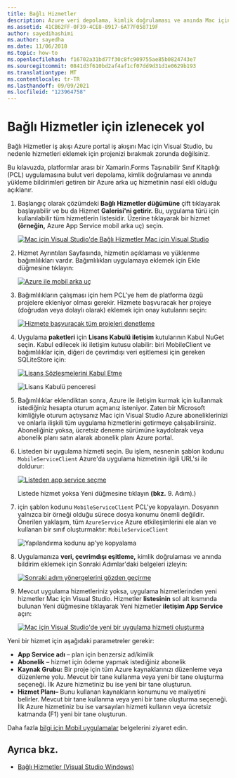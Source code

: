 ```yaml
---
title: Bağlı Hizmetler
description: Azure veri depolama, kimlik doğrulaması ve anında Mac için Visual Studio platformlar arası bir uygulamaya ekleme hakkında bilgi edinin.
ms.assetid: 41CB62FF-0F39-4CE8-8917-6A77F058719F
author: sayedihashimi
ms.author: sayedha
ms.date: 11/06/2018
ms.topic: how-to
ms.openlocfilehash: f16702a31bd77f30c8fc909755ae85b0824743e7
ms.sourcegitcommit: 0841d3f610bd2af4af1cf07dd9d31d1e0629b193
ms.translationtype: MT
ms.contentlocale: tr-TR
ms.lasthandoff: 09/09/2021
ms.locfileid: "123964758"
---
```

# <a name="connected-services-walkthrough"></a>Bağlı Hizmetler için izlenecek yol

Bağlı Hizmetler iş akışı Azure portal iş akışını Mac için Visual Studio, bu nedenle hizmetleri eklemek için projenizi bırakmak zorunda değilsiniz.

Bu kılavuzda, platformlar arası bir Xamarin.Forms Taşınabilir Sınıf Kitaplığı (PCL) uygulamasına bulut veri depolama, kimlik doğrulaması ve anında yükleme bildirimleri getiren bir Azure arka uç hizmetinin nasıl ekli olduğu açıklanır.

1. Başlangıç olarak çözümdeki **Bağlı Hizmetler düğümüne** çift tıklayarak başlayabilir ve bu da Hizmet **Galerisi'ni getirir.**
  Bu, uygulama türü için kullanılabilir tüm hizmetlerin listesidir. Üzerine tıklayarak bir hizmet **(örneğin,** Azure App Service mobil arka uç) seçin.

    [![Mac için Visual Studio'de Bağlı Hizmetler Mac için Visual Studio](media/connected-services-image001-sml.png "Mac için Visual Studio'de Bağlı Hizmetler düğümü")](media/connected-services-image001.png#lightbox)

2. Hizmet Ayrıntıları Sayfasında, hizmetin açıklaması ve yüklenme bağımlılıkları vardır.
  Bağımlılıkları  uygulamaya eklemek için Ekle düğmesine tıklayın:

    [![Azure ile mobil arka uç](media/connected-services-image002-sml.png "Azure ile mobil arka uç")](media/connected-services-image002.png#lightbox)

3. Bağımlılıkların çalışması için hem PCL'ye hem de platforma özgü projelere ekleniyor olması gerekir.
  Hizmete başvuracak her projeye (doğrudan veya dolaylı olarak) eklemek için onay kutularını seçin:

    [![Hizmete başvuracak tüm projeleri denetleme](media/connected-services-image003-sml.png "Hizmete başvuracak tüm projeleri denetleme")](media/connected-services-image003.png#lightbox)

4. Uygulama **paketleri** için **Lisans Kabulü iletişim** kutularının Kabul NuGet seçin.
  Kabul edilecek iki iletişim kutusu olabilir: biri MobileClient ve bağımlılıklar için, diğeri de çevrimdışı veri eşitlemesi için gereken SQLiteStore için:

    [![Lisans Sözleşmelerini Kabul Etme](media/connected-services-image004-sml.png "Lisans Sözleşmelerini Kabul Etme")](media/connected-services-image004.png#lightbox)

    ![Lisans Kabulü penceresi](media/connected-services-image005.png "Lisans Kabulü penceresi")

5. Bağımlılıklar eklendiktan sonra, Azure ile iletişim kurmak için kullanmak istediğiniz hesapta oturum açmanız isteniyor.
  Zaten bir Microsoft kimliğiyle oturum açtıysanız Mac için Visual Studio Azure aboneliklerinizi ve onlarla ilişkili tüm uygulama hizmetlerini getirmeye çalışabilirsiniz. Aboneliğiniz yoksa, ücretsiz deneme sürümüne kaydolarak veya abonelik planı satın alarak abonelik planı Azure portal.

6. Listeden bir uygulama hizmeti seçin. Bu işlem, nesnenin şablon kodunu `MobileServiceClient` Azure'da uygulama hizmetinin ilgili URL'si ile doldurur:

    [![Listeden app service seçme](media/connected-services-image006-sml.png "Listeden app service seçme")](media/connected-services-image006.png#lightbox)

    Listede hizmet yoksa Yeni düğmesine tıklayın **(bkz.** 9. Adım).)

7. için şablon kodunu `MobileServiceClient` PCL'ye kopyalayın. Dosyanın yalnızca bir örneği olduğu sürece dosya konumu önemli değildir.
  Önerilen yaklaşım, tüm `AzureService` Azure etkileşimlerini ele alan ve kullanan bir sınıf oluşturmaktır: `MobileServiceClient`

    ![Yapılandırma kodunu ap'ye kopyalama](media/connected-services-image007.png "Yapılandırma kodunu uygulamaya kopyalama")

8. Uygulamanıza **veri, çevrimdışı eşitleme,** kimlik doğrulaması ve anında bildirim eklemek için Sonraki Adımlar'daki belgeleri izleyin:

    [![Sonraki adım yönergelerini gözden geçirme](media/connected-services-image008-sml.png "Sonraki adım yönergelerini gözden geçirme")](media/connected-services-image008.png#lightbox)

9. Mevcut uygulama hizmetleriniz yoksa, uygulama hizmetlerinden yeni hizmetler Mac için Visual Studio.
  Hizmetler **listesinin** sol alt kısmında bulunan Yeni düğmesine tıklayarak Yeni hizmetler **iletişim App Service** açın:

    [![Mac için Visual Studio'de yeni bir uygulama hizmeti oluşturma](media/connected-services-image009-sml.png "Mac için Visual Studio'de yeni bir uygulama hizmeti oluşturma")](media/connected-services-image009.png#lightbox)

Yeni bir hizmet için aşağıdaki parametreler gerekir:

- **App Service adı** – plan için benzersiz ad/kimlik
- **Abonelik** – hizmet için ödeme yapmak istediğiniz abonelik
- **Kaynak Grubu:** Bir proje için tüm Azure kaynaklarınızı düzenleme veya düzenleme yolu. Mevcut bir tane kullanma veya yeni bir tane oluşturma seçeneği. İlk Azure hizmetiniz bu ise yeni bir tane oluşturun.
- **Hizmet Planı–** Bunu kullanan kaynakların konumunu ve maliyetini belirler. Mevcut bir tane kullanma veya yeni bir tane oluşturma seçeneği. İlk Azure hizmetiniz bu ise varsayılan hizmeti kullanın veya ücretsiz katmanda (F1) yeni bir tane oluşturun.

Daha fazla [bilgi için Mobil uygulamalar](/azure/developer/mobile-apps/azure-mobile-apps/overview) belgelerini ziyaret edin.

## <a name="see-also"></a>Ayrıca bkz.

- [Bağlı Hizmetler (Visual Studio Windows)](/visualstudio/azure/vs-azure-tools-connected-services-storage)
